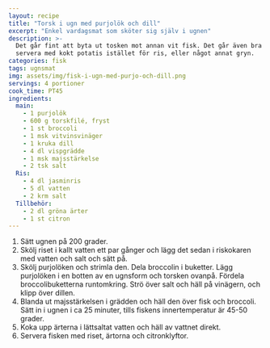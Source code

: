 ```yaml
---
layout: recipe
title: "Torsk i ugn med purjolök och dill"
excerpt: "Enkel vardagsmat som sköter sig själv i ugnen"
description: >-
  Det går fint att byta ut tosken mot annan vit fisk. Det går även bra att
  servera med kokt potatis istället för ris, eller något annat gryn.
categories: fisk
tags: ugnsmat
img: assets/img/fisk-i-ugn-med-purjo-och-dill.png
servings: 4 portioner
cook_time: PT45
ingredients:
  main:
    - 1 purjolök
    - 600 g torskfilé, fryst
    - 1 st broccoli
    - 1 msk vitvinsvinäger
    - 1 kruka dill
    - 4 dl vispgrädde
    - 1 msk majsstärkelse
    - 2 tsk salt
  Ris:
    - 4 dl jasminris
    - 5 dl vatten
    - 2 krm salt
  Tillbehör:
    - 2 dl gröna ärter
    - 1 st citron
---
```


1. Sätt ugnen på 200 grader.
2. Skölj riset i kallt vatten ett par gånger och lägg det sedan i riskokaren med
   vatten och salt och sätt på.
3. Skölj purjolöken och strimla den. Dela broccolin i buketter. Lägg purjolöken
   i en botten av en ugnsform och torsken ovanpå. Fördela broccolibuketterna
   runtomkring. Strö över salt och häll på vinägern, och klipp över dillen.
4. Blanda ut majsstärkelsen i grädden och häll den över fisk och broccoli. Sätt
   in i ugnen i ca 25 minuter, tills fiskens innertemperatur är 45-50 grader.
5. Koka upp ärterna i lättsaltat vatten och häll av vattnet direkt.
6. Servera fisken med riset, ärtorna och citronklyftor.
